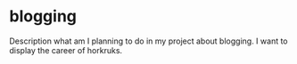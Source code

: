 # blogging
Description what am I planning to do in my project about blogging.
I want to display the career of horkruks.
